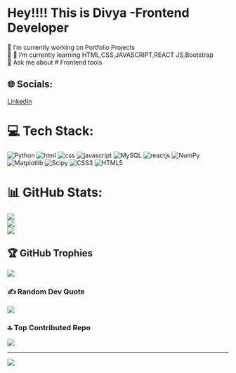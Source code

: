 
<h1> Hey!!!! This is Divya -Frontend Developer</h1>
🔭 I’m currently working on Portfolio Projects<br>🤝 🌱 I’m currently learning HTML,CSS,JAVASCRIPT,REACT JS,Bootstrap<br>💬 Ask me about # Frontend tools<br>


## 🌐 Socials:
[LinkedIn](https://linkedin.com/in/DivyaKalimuthu) 

# 💻 Tech Stack:
![Python](https://img.shields.io/badge/python-3670A0?style=for-the-badge&logo=python&logoColor=ffdd54) ![html](https://img.shields.io/badge/Oracle-F80000?style=for-the-badge&logo=oracle&logoColor=white) ![css](https://img.shields.io/badge/Anaconda-%2344A833.svg?style=for-the-badge&logo=anaconda&logoColor=white) ![javascript](https://img.shields.io/badge/postgres-%23316192.svg?style=for-the-badge&logo=postgresql&logoColor=white) ![MySQL](https://img.shields.io/badge/mysql-%2300000f.svg?style=for-the-badge&logo=mysql&logoColor=white) ![reactjs](https://img.shields.io/badge/pandas-%23150458.svg?style=for-the-badge&logo=pandas&logoColor=white) ![NumPy](https://img.shields.io/badge/numpy-%23013243.svg?style=for-the-badge&logo=numpy&logoColor=white) ![Matplotlib](https://img.shields.io/badge/Matplotlib-%23ffffff.svg?style=for-the-badge&logo=Matplotlib&logoColor=black) ![Scipy](https://img.shields.io/badge/SciPy-%230C55A5.svg?style=for-the-badge&logo=scipy&logoColor=%white) ![CSS3](https://img.shields.io/badge/css3-%231572B6.svg?style=for-the-badge&logo=css3&logoColor=white) ![HTML5](https://img.shields.io/badge/html5-%23E34F26.svg?style=for-the-badge&logo=html5&logoColor=white)
# 📊 GitHub Stats:
![](https://github-readme-stats.vercel.app/api?username=divya249&theme=radical&hide_border=false&include_all_commits=true&count_private=false)<br/>
![](https://github-readme-streak-stats.herokuapp.com/?user=divya249&theme=radical&hide_border=false)<br/>
![](https://github-readme-stats.vercel.app/api/top-langs/?username=divya249&theme=radical&hide_border=false&include_all_commits=true&count_private=false&layout=compact)

## 🏆 GitHub Trophies
![](https://github-profile-trophy.vercel.app/?username=divya249&theme=radical&no-frame=false&no-bg=true&margin-w=4)

### ✍️ Random Dev Quote
![](https://quotes-github-readme.vercel.app/api?type=horizontal&theme=radical)

### 🔝 Top Contributed Repo
![](https://github-contributor-stats.vercel.app/api?username=divya249&limit=5&theme=radical&combine_all_yearly_contributions=true)

---
[![](https://visitcount.itsvg.in/api?id=divya249&icon=0&color=10)](https://visitcount.itsvg.in)

<!-- Proudly created with GPRM ( https://gprm.itsvg.in ) -->
